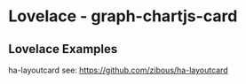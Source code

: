 # Lovelace - graph-chartjs-card

## Lovelace Examples


ha-layoutcard see: https://github.com/zibous/ha-layoutcard
